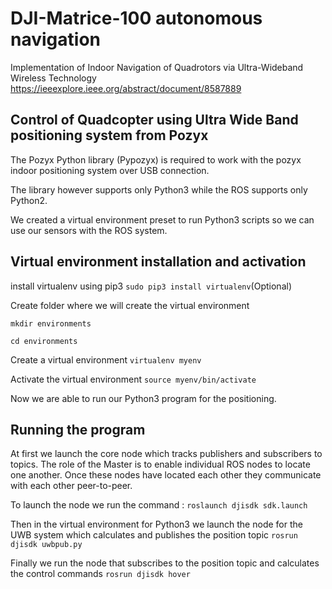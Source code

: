 # DJI-Matrice-100 autonomous navigation 
Implementation of Indoor Navigation of Quadrotors via Ultra-Wideband Wireless Technology https://ieeexplore.ieee.org/abstract/document/8587889 
## Control of Quadcopter using Ultra Wide Band positioning system from Pozyx

The Pozyx Python library (Pypozyx) is required to work with the pozyx indoor positioning system over USB connection. 

The library however supports only Python3 while the ROS supports only Python2.  

We created a virtual environment preset to run Python3 scripts so we can use our sensors with the ROS system.

## Virtual environment installation and activation

install virtualenv using pip3 `sudo pip3 install virtualenv`(Optional)

Create folder where we will create the virtual environment

`mkdir environments`

`cd environments`

Create a virtual environment `virtualenv myenv` 

Activate the virtual environment  `source myenv/bin/activate`

Now we are able to run our Python3 program for the positioning.
##  Running the program
At first we launch the core node which tracks publishers and subscribers to topics. 
The role of the Master is to enable individual ROS nodes to locate one another.
Once these nodes have located each other they communicate with each other peer-to-peer.

To launch the node we run the command : `roslaunch djisdk sdk.launch`

Then in the virtual environment for Python3 we launch the node for the UWB system which calculates and publishes the position topic
`rosrun djisdk uwbpub.py`

Finally we run the node that subscribes to the position topic and calculates the control commands `rosrun djisdk hover`
